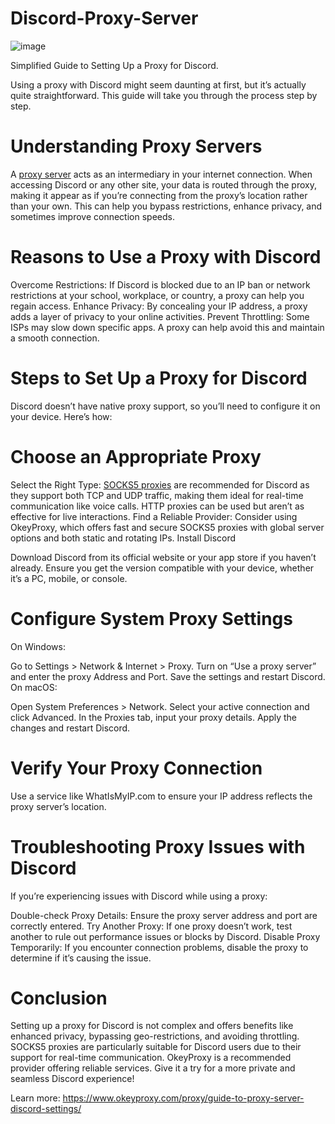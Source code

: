 # Discord-Proxy-Server
![image](https://github.com/user-attachments/assets/d646c778-bc83-421a-b347-8cb5fa3def6a)

Simplified Guide to Setting Up a Proxy for Discord.

Using a proxy with Discord might seem daunting at first, but it’s actually quite straightforward. This guide will take you through the process step by step.

# Understanding Proxy Servers
A [proxy server](https://www.okeyproxy.com/) acts as an intermediary in your internet connection. When accessing Discord or any other site, your data is routed through the proxy, making it appear as if you’re connecting from the proxy’s location rather than your own. This can help you bypass restrictions, enhance privacy, and sometimes improve connection speeds.

# Reasons to Use a Proxy with Discord
Overcome Restrictions: If Discord is blocked due to an IP ban or network restrictions at your school, workplace, or country, a proxy can help you regain access.
Enhance Privacy: By concealing your IP address, a proxy adds a layer of privacy to your online activities.
Prevent Throttling: Some ISPs may slow down specific apps. A proxy can help avoid this and maintain a smooth connection.

# Steps to Set Up a Proxy for Discord
Discord doesn’t have native proxy support, so you’ll need to configure it on your device. Here’s how:

# Choose an Appropriate Proxy

Select the Right Type: [SOCKS5 proxies](https://www.okeyproxy.com/en/residential-proxies) are recommended for Discord as they support both TCP and UDP traffic, making them ideal for real-time communication like voice calls. HTTP proxies can be used but aren’t as effective for live interactions.
Find a Reliable Provider: Consider using OkeyProxy, which offers fast and secure SOCKS5 proxies with global server options and both static and rotating IPs.
Install Discord

Download Discord from its official website or your app store if you haven’t already. Ensure you get the version compatible with your device, whether it’s a PC, mobile, or console.

# Configure System Proxy Settings

On Windows:

Go to Settings > Network & Internet > Proxy.
Turn on “Use a proxy server” and enter the proxy Address and Port.
Save the settings and restart Discord.
On macOS:

Open System Preferences > Network.
Select your active connection and click Advanced.
In the Proxies tab, input your proxy details.
Apply the changes and restart Discord.

# Verify Your Proxy Connection

Use a service like WhatIsMyIP.com to ensure your IP address reflects the proxy server’s location.

# Troubleshooting Proxy Issues with Discord
If you’re experiencing issues with Discord while using a proxy:

Double-check Proxy Details: Ensure the proxy server address and port are correctly entered.
Try Another Proxy: If one proxy doesn’t work, test another to rule out performance issues or blocks by Discord.
Disable Proxy Temporarily: If you encounter connection problems, disable the proxy to determine if it’s causing the issue.

# Conclusion
Setting up a proxy for Discord is not complex and offers benefits like enhanced privacy, bypassing geo-restrictions, and avoiding throttling. SOCKS5 proxies are particularly suitable for Discord users due to their support for real-time communication. OkeyProxy is a recommended provider offering reliable services. Give it a try for a more private and seamless Discord experience!

Learn more: https://www.okeyproxy.com/proxy/guide-to-proxy-server-discord-settings/
